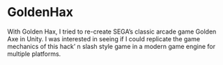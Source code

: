 # GoldenHax

With Golden Hax, I tried to re-create SEGA’s classic arcade game Golden Axe in Unity. I was interested in seeing if I could replicate the game mechanics of this hack’ n slash style game in a modern game engine for multiple platforms.
